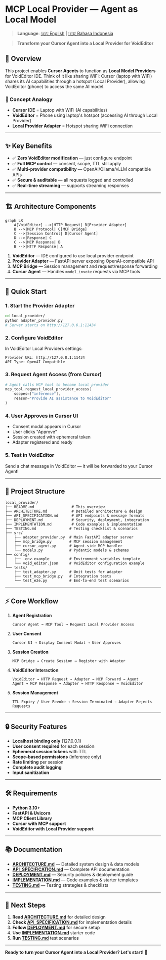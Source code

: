 # MCP Local Provider — Agent as Local Model

> **Language**: [🇺🇸 English](README.md) | [🇮🇩 Bahasa Indonesia](docs_id/README.md)

> **Transform your Cursor Agent into a Local Provider for VoidEditor**

## 🎯 Overview

This project enables **Cursor Agents** to function as **Local Model Providers** for VoidEditor IDE. Think of it like sharing WiFi: Cursor (laptop with WiFi) shares its AI capabilities through a hotspot (Local Provider), allowing VoidEditor (phone) to access the same AI model.

### 📶 Concept Analogy

- **Cursor IDE** = Laptop with WiFi (AI capabilities)
- **VoidEditor** = Phone using laptop's hotspot (accessing AI through Local Provider)
- **Local Provider Adapter** = Hotspot sharing WiFi connection

---

## ✨ Key Benefits

- ✅ **Zero VoidEditor modification** — just configure endpoint
- ✅ **Full MCP control** — consent, scope, TTL still apply
- ✅ **Multi-provider compatibility** — OpenAI/Ollama/vLLM compatible APIs
- ✅ **Secure & auditable** — all requests logged and controlled
- ✅ **Real-time streaming** — supports streaming responses

---

## 🏗️ Architecture Components

```mermaid
graph LR
    A[VoidEditor] -->|HTTP Request| B[Provider Adapter]
    B -->|MCP Protocol| C[MCP Bridge]
    C -->|Session Control| D[Cursor Agent]
    D -->|Response| C
    C -->|MCP Response| B
    B -->|HTTP Response| A
```

1. **VoidEditor** — IDE configured to use local provider endpoint
2. **Provider Adapter** — FastAPI server exposing OpenAI-compatible API
3. **MCP Bridge** — Session management and request/response forwarding
4. **Cursor Agent** — Handles `model_invoke` requests via MCP tools

---

## 🚀 Quick Start

### 1. Start the Provider Adapter

```bash
cd local_provider/
python adapter_provider.py
# Server starts on http://127.0.0.1:11434
```

### 2. Configure VoidEditor

In VoidEditor Local Providers settings:

```
Provider URL: http://127.0.0.1:11434
API Type: OpenAI Compatible
```

### 3. Request Agent Access (from Cursor)

```python
# Agent calls MCP tool to become local provider
mcp_tool.request_local_provider_access(
    scopes=["inference"],
    reason="Provide AI assistance to VoidEditor"
)
```

### 4. User Approves in Cursor UI

- Consent modal appears in Cursor
- User clicks "Approve"
- Session created with ephemeral token
- Adapter registered and ready

### 5. Test in VoidEditor

Send a chat message in VoidEditor — it will be forwarded to your Cursor Agent!

---

## 📁 Project Structure

```
local_provider/
├── README.md                 # This overview
├── ARCHITECTURE.md           # Detailed architecture & design
├── API_SPECIFICATION.md      # API endpoints & message formats
├── DEPLOYMENT.md             # Security, deployment, integration
├── IMPLEMENTATION.md         # Code examples & implementation
├── TESTING.md               # Testing checklist & scenarios
├── src/
│   ├── adapter_provider.py  # Main FastAPI adapter server
│   ├── mcp_bridge.py        # MCP session management
│   ├── cursor_agent.py      # Agent-side MCP handler
│   └── models.py            # Pydantic models & schemas
├── config/
│   ├── .env.example         # Environment variables template
│   └── void_editor.json     # VoidEditor configuration example
└── tests/
    ├── test_adapter.py      # Unit tests for adapter
    ├── test_mcp_bridge.py   # Integration tests
    └── test_e2e.py          # End-to-end test scenarios
```

---

## ⚡ Core Workflow

1. **Agent Registration**

   ```
   Cursor Agent → MCP Tool → Request Local Provider Access
   ```

2. **User Consent**

   ```
   Cursor UI → Display Consent Modal → User Approves
   ```

3. **Session Creation**

   ```
   MCP Bridge → Create Session → Register with Adapter
   ```

4. **VoidEditor Interaction**

   ```
   VoidEditor → HTTP Request → Adapter → MCP Forward → Agent
   Agent → MCP Response → Adapter → HTTP Response → VoidEditor
   ```

5. **Session Management**
   ```
   TTL Expiry / User Revoke → Session Terminated → Adapter Rejects Requests
   ```

---

## 🔒 Security Features

- **Localhost binding only** (127.0.0.1)
- **User consent required** for each session
- **Ephemeral session tokens** with TTL
- **Scope-based permissions** (inference only)
- **Rate limiting** per session
- **Complete audit logging**
- **Input sanitization**

---

## 🛠️ Requirements

- **Python 3.10+**
- **FastAPI & Uvicorn**
- **MCP Client Library**
- **Cursor with MCP support**
- **VoidEditor with Local Provider support**

---

## 📚 Documentation

- **[ARCHITECTURE.md](ARCHITECTURE.md)** — Detailed system design & data models
- **[API_SPECIFICATION.md](API_SPECIFICATION.md)** — Complete API documentation
- **[DEPLOYMENT.md](DEPLOYMENT.md)** — Security policies & deployment guide
- **[IMPLEMENTATION.md](IMPLEMENTATION.md)** — Code examples & starter templates
- **[TESTING.md](TESTING.md)** — Testing strategies & checklists

---

## 🎯 Next Steps

1. **Read [ARCHITECTURE.md](ARCHITECTURE.md)** for detailed design
2. **Check [API_SPECIFICATION.md](API_SPECIFICATION.md)** for implementation details
3. **Follow [DEPLOYMENT.md](DEPLOYMENT.md)** for secure setup
4. **Use [IMPLEMENTATION.md](IMPLEMENTATION.md)** starter code
5. **Run [TESTING.md](TESTING.md)** test scenarios

---

**Ready to turn your Cursor Agent into a Local Provider? Let's start! 🚀**
